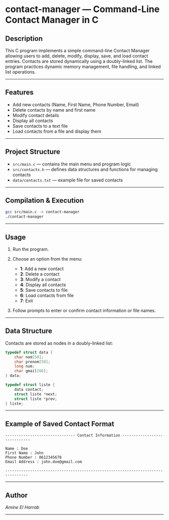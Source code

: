 
# contact-manager — Command-Line Contact Manager in C

## Description

This C program implements a simple command-line Contact Manager allowing users to add, delete, modify, display, save, and load contact entries. Contacts are stored dynamically using a doubly-linked list. The program practices dynamic memory management, file handling, and linked list operations.

---

## Features

* Add new contacts (Name, First Name, Phone Number, Email)
* Delete contacts by name and first name
* Modify contact details
* Display all contacts
* Save contacts to a text file
* Load contacts from a file and display them

---

## Project Structure

* `src/main.c` — contains the main menu and program logic
* `src/contacts.h` — defines data structures and functions for managing contacts
* `data/contacts.txt` — example file for saved contacts

---

## Compilation & Execution

```bash
gcc src/main.c -o contact-manager
./contact-manager
```

---

## Usage

1. Run the program.
2. Choose an option from the menu:

   * **1**: Add a new contact
   * **2**: Delete a contact
   * **3**: Modify a contact
   * **4**: Display all contacts
   * **5**: Save contacts to file
   * **6**: Load contacts from file
   * **7**: Exit
3. Follow prompts to enter or confirm contact information or file names.

---

## Data Structure

Contacts are stored as nodes in a doubly-linked list:

```c
typedef struct data {
    char nom[50];
    char prenom[50];
    long num;
    char gmail[66];
} data;

typedef struct liste {
    data contact;
    struct liste *next;
    struct liste *prev;
} liste;
```

---

## Example of Saved Contact Format

```
------------------------------- Contact Information -----------------------------

Name : Doe
First Name : John
Phone Number : 0612345678
Email Address : john.doe@gmail.com

--------------------------------------------------------------------------------
```

---

## Author

*Amine El Harrab*

---


